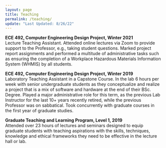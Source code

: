 ```yaml
---
layout: page
title: Teaching
permalink: /teaching/
update: "Last Updated: 8/26/22"
---
```


**ECE 492, Computer Engineering Design Project, Winter 2021**<br>
Lecture Teaching Assistant. Attended online lectures via Zoom to provide
support to the Professor, e.g., taking student questions.
Marked project report assignments and performed a multitude of administrative
tasks such as ensuring the completion of a Workplace Hazardous Materials
Information System (WHMIS) by all students.

**ECE 492, Computer Engineering Design Project, Winter 2019**<br>
Laboratory Teaching Assistant in a Capstone Course. In the lab 6 hours per week
with senior undergraduate students as they conceptualize and realize a
project that is a mix of software and hardware at the end of their BSc. Degree.
Played a major administrative role for this term, as the previous
Lab Instructor for the last 10+ years recently retired, while the previous
Professor was on sabbatical. Took concurrently with graduate courses in the
first year of graduate studies.

**Graduate Teaching and Learning Program, Level 1, 2019**<br>
Attended over 23 hours of lectures and seminars designed to equip graduate
students with teaching aspirations with the skills, techniques, knowledge
and ethical frameworks they need to be effective in the lecture hall or lab.
